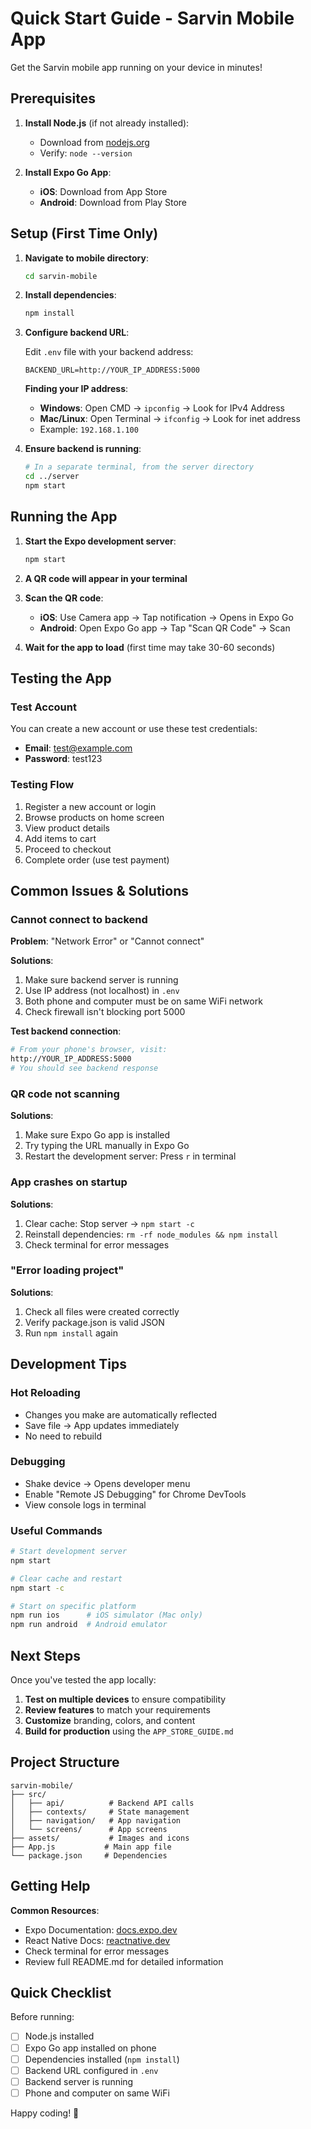 # Quick Start Guide - Sarvin Mobile App

Get the Sarvin mobile app running on your device in minutes!

## Prerequisites

1. **Install Node.js** (if not already installed):
   - Download from [nodejs.org](https://nodejs.org/)
   - Verify: `node --version`

2. **Install Expo Go App**:
   - **iOS**: Download from App Store
   - **Android**: Download from Play Store

## Setup (First Time Only)

1. **Navigate to mobile directory**:
   ```bash
   cd sarvin-mobile
   ```

2. **Install dependencies**:
   ```bash
   npm install
   ```

3. **Configure backend URL**:

   Edit `.env` file with your backend address:
   ```
   BACKEND_URL=http://YOUR_IP_ADDRESS:5000
   ```

   **Finding your IP address**:
   - **Windows**: Open CMD → `ipconfig` → Look for IPv4 Address
   - **Mac/Linux**: Open Terminal → `ifconfig` → Look for inet address
   - Example: `192.168.1.100`

4. **Ensure backend is running**:
   ```bash
   # In a separate terminal, from the server directory
   cd ../server
   npm start
   ```

## Running the App

1. **Start the Expo development server**:
   ```bash
   npm start
   ```

2. **A QR code will appear in your terminal**

3. **Scan the QR code**:
   - **iOS**: Use Camera app → Tap notification → Opens in Expo Go
   - **Android**: Open Expo Go app → Tap "Scan QR Code" → Scan

4. **Wait for the app to load** (first time may take 30-60 seconds)

## Testing the App

### Test Account
You can create a new account or use these test credentials:
- **Email**: test@example.com
- **Password**: test123

### Testing Flow
1. Register a new account or login
2. Browse products on home screen
3. View product details
4. Add items to cart
5. Proceed to checkout
6. Complete order (use test payment)

## Common Issues & Solutions

### Cannot connect to backend

**Problem**: "Network Error" or "Cannot connect"

**Solutions**:
1. Make sure backend server is running
2. Use IP address (not localhost) in `.env`
3. Both phone and computer must be on same WiFi network
4. Check firewall isn't blocking port 5000

**Test backend connection**:
```bash
# From your phone's browser, visit:
http://YOUR_IP_ADDRESS:5000
# You should see backend response
```

### QR code not scanning

**Solutions**:
1. Make sure Expo Go app is installed
2. Try typing the URL manually in Expo Go
3. Restart the development server: Press `r` in terminal

### App crashes on startup

**Solutions**:
1. Clear cache: Stop server → `npm start -c`
2. Reinstall dependencies: `rm -rf node_modules && npm install`
3. Check terminal for error messages

### "Error loading project"

**Solutions**:
1. Check all files were created correctly
2. Verify package.json is valid JSON
3. Run `npm install` again

## Development Tips

### Hot Reloading
- Changes you make are automatically reflected
- Save file → App updates immediately
- No need to rebuild

### Debugging
- Shake device → Opens developer menu
- Enable "Remote JS Debugging" for Chrome DevTools
- View console logs in terminal

### Useful Commands

```bash
# Start development server
npm start

# Clear cache and restart
npm start -c

# Start on specific platform
npm run ios      # iOS simulator (Mac only)
npm run android  # Android emulator
```

## Next Steps

Once you've tested the app locally:

1. **Test on multiple devices** to ensure compatibility
2. **Review features** to match your requirements
3. **Customize** branding, colors, and content
4. **Build for production** using the `APP_STORE_GUIDE.md`

## Project Structure

```
sarvin-mobile/
├── src/
│   ├── api/          # Backend API calls
│   ├── contexts/     # State management
│   ├── navigation/   # App navigation
│   └── screens/      # App screens
├── assets/           # Images and icons
├── App.js           # Main app file
└── package.json     # Dependencies
```

## Getting Help

**Common Resources**:
- Expo Documentation: [docs.expo.dev](https://docs.expo.dev)
- React Native Docs: [reactnative.dev](https://reactnative.dev)
- Check terminal for error messages
- Review full README.md for detailed information

## Quick Checklist

Before running:
- [ ] Node.js installed
- [ ] Expo Go app installed on phone
- [ ] Dependencies installed (`npm install`)
- [ ] Backend URL configured in `.env`
- [ ] Backend server is running
- [ ] Phone and computer on same WiFi

Happy coding! 🚀
